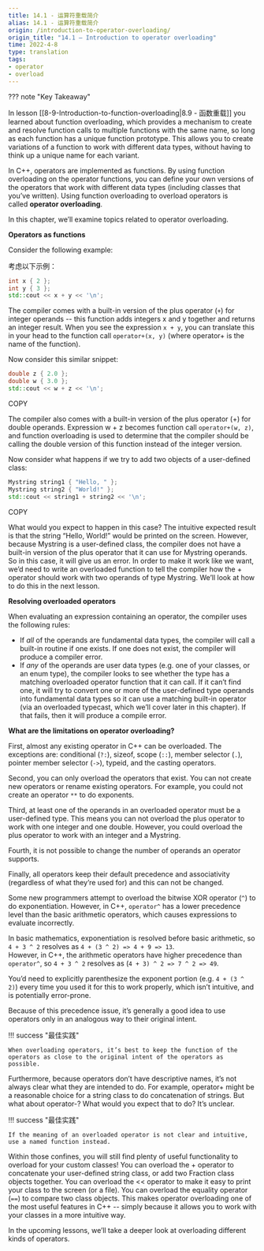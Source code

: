 ```yaml
---
title: 14.1 - 运算符重载简介
alias: 14.1 - 运算符重载简介
origin: /introduction-to-operator-overloading/
origin_title: "14.1 — Introduction to operator overloading"
time: 2022-4-8
type: translation
tags:
- operator
- overload
---
```


??? note "Key Takeaway"
	


In lesson [[8-9-Introduction-to-function-overloading|8.9 - 函数重载]] you learned about function overloading, which provides a mechanism to create and resolve function calls to multiple functions with the same name, so long as each function has a unique function prototype. This allows you to create variations of a function to work with different data types, without having to think up a unique name for each variant.

In C++, operators are implemented as functions. By using function overloading on the operator functions, you can define your own versions of the operators that work with different data types (including classes that you’ve written). Using function overloading to overload operators is called **operator overloading**.

In this chapter, we’ll examine topics related to operator overloading.

**Operators as functions**

Consider the following example:

考虑以下示例：
```cpp
int x { 2 };
int y { 3 };
std::cout << x + y << '\n';
```


The compiler comes with a built-in version of the plus operator (`+`) for integer operands -- this function adds integers x and y together and returns an integer result. When you see the expression `x + y`, you can translate this in your head to the function call `operator+(x, y)` (where operator+ is the name of the function).

Now consider this similar snippet:

```cpp
double z { 2.0 };
double w { 3.0 };
std::cout << w + z << '\n';
```

COPY

The compiler also comes with a built-in version of the plus operator (+) for double operands. Expression w + z becomes function call `operator+(w, z)`, and function overloading is used to determine that the compiler should be calling the double version of this function instead of the integer version.

Now consider what happens if we try to add two objects of a user-defined class:

```cpp
Mystring string1 { "Hello, " };
Mystring string2 { "World!" };
std::cout << string1 + string2 << '\n';
```

COPY

What would you expect to happen in this case? The intuitive expected result is that the string “Hello, World!” would be printed on the screen. However, because Mystring is a user-defined class, the compiler does not have a built-in version of the plus operator that it can use for Mystring operands. So in this case, it will give us an error. In order to make it work like we want, we’d need to write an overloaded function to tell the compiler how the + operator should work with two operands of type Mystring. We’ll look at how to do this in the next lesson.

**Resolving overloaded operators**

When evaluating an expression containing an operator, the compiler uses the following rules:

-   If _all_ of the operands are fundamental data types, the compiler will call a built-in routine if one exists. If one does not exist, the compiler will produce a compiler error.
-   If _any_ of the operands are user data types (e.g. one of your classes, or an enum type), the compiler looks to see whether the type has a matching overloaded operator function that it can call. If it can’t find one, it will try to convert one or more of the user-defined type operands into fundamental data types so it can use a matching built-in operator (via an overloaded typecast, which we’ll cover later in this chapter). If that fails, then it will produce a compile error.

**What are the limitations on operator overloading?**

First, almost any existing operator in C++ can be overloaded. The exceptions are: conditional (`?:`), sizeof, scope (`::`), member selector (`.`), pointer member selector (`->`), typeid, and the casting operators.

Second, you can only overload the operators that exist. You can not create new operators or rename existing operators. For example, you could not create an operator `**` to do exponents.

Third, at least one of the operands in an overloaded operator must be a user-defined type. This means you can not overload the plus operator to work with one integer and one double. However, you could overload the plus operator to work with an integer and a Mystring.

Fourth, it is not possible to change the number of operands an operator supports.

Finally, all operators keep their default precedence and associativity (regardless of what they’re used for) and this can not be changed.

Some new programmers attempt to overload the bitwise XOR operator (`^`) to do exponentiation. However, in C++, `operator^` has a lower precedence level than the basic arithmetic operators, which causes expressions to evaluate incorrectly.

In basic mathematics, exponentiation is resolved before basic arithmetic, so `4 + 3 ^ 2` resolves as `4 + (3 ^ 2) => 4 + 9 => 13`.  
However, in C++, the arithmetic operators have higher precedence than `operator^`, so `4 + 3 ^ 2` resolves as (`4 + 3) ^ 2 => 7 ^ 2 => 49`.

You’d need to explicitly parenthesize the exponent portion (e.g. `4 + (3 ^ 2)`) every time you used it for this to work properly, which isn’t intuitive, and is potentially error-prone.

Because of this precedence issue, it’s generally a good idea to use operators only in an analogous way to their original intent.

!!! success "最佳实践"

	When overloading operators, it’s best to keep the function of the operators as close to the original intent of the operators as possible.

Furthermore, because operators don’t have descriptive names, it’s not always clear what they are intended to do. For example, operator+ might be a reasonable choice for a string class to do concatenation of strings. But what about operator-? What would you expect that to do? It’s unclear.

!!! success "最佳实践"

	If the meaning of an overloaded operator is not clear and intuitive, use a named function instead.

Within those confines, you will still find plenty of useful functionality to overload for your custom classes! You can overload the + operator to concatenate your user-defined string class, or add two Fraction class objects together. You can overload the << operator to make it easy to print your class to the screen (or a file). You can overload the equality operator (`==`) to compare two class objects. This makes operator overloading one of the most useful features in C++ -- simply because it allows you to work with your classes in a more intuitive way.

In the upcoming lessons, we’ll take a deeper look at overloading different kinds of operators.